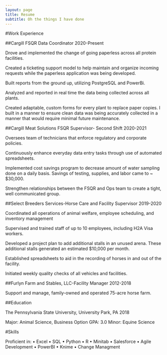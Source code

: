 ```yaml
---
layout: page
title: Resume
subtitle: Oh the things I have done
---
```


#Work Experience  

##Cargill FSQR Data Coordinator							2020-Present

Drove and implemented the change of going paperless across all protein facilities. 

Created a ticketing support model to help maintain and organize incoming requests while the paperless application was being developed. 

Built reports from the ground up, utilizing PostgreSQL and PowerBi. 

Analyzed and reported in real time the data being collected across all plants. 

Created adaptable, custom forms for every plant to replace paper copies. I built in a manner to ensure clean data was being accurately collected in a manner that would require minimal future maintenance.  

 

##Cargill Meat Solutions FSQR Supervisor- Second Shift				2020-2021 

Oversees team of technicians that enforce regulatory and corporate policies. 

Continuously enhance everyday data entry tasks through use of automated spreadsheets. 

Implemented cost savings program to decrease amount of water sampling done on a daily basis. Savings of testing, supplies, and labor came to ~ $30,000.   

Strengthen relationships between the FSQR and Ops team to create a tight, well communicated group.    

 

##Select Breeders Services-Horse Care and Facility Supervisor			2019-2020 

Coordinated all operations of animal welfare, employee scheduling, and inventory management 

Supervised and trained staff of up to 10 employees, including H2A Visa workers. 

Developed a project plan to add additional stalls in an unused arena. These additional stalls generated an estimated $10,000 per month.  

Established spreadsheets to aid in the recording of horses in and out of the facility.  

Initiated weekly quality checks of all vehicles and facilities.   


##Furlyn Farm and Stables, LLC-Facility Manager 	 	 	 	 	 2012-2018  

Support and manage, family-owned and operated 75-acre horse farm. 


##Education  

The Pennsylvania State University, University Park, PA 	 	             	2018 

Major: Animal Science, Business Option GPA: 3.0 
Minor: Equine Science  

#Skills 

Proficient in: 
•	Excel
•	SQL
•	Python
•	R
•	Minitab
•	Salesforce
•	Agile Development
•	PowerBI
•	Knime
•	Change Managment
